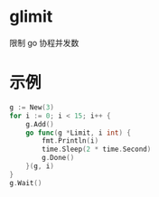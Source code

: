 # glimit
限制 go 协程并发数

# 示例

```go
g := New(3)
for i := 0; i < 15; i++ {
    g.Add()
    go func(g *Limit, i int) {
        fmt.Println(i)
        time.Sleep(2 * time.Second)
        g.Done()
    }(g, i)
}
g.Wait()
```